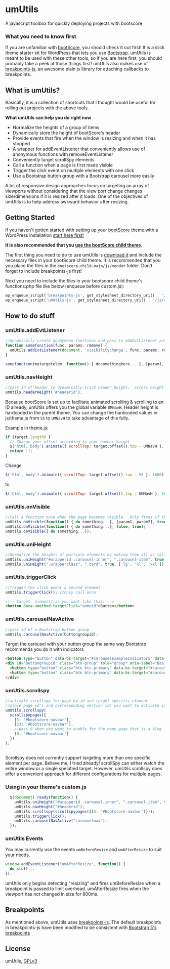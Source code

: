 # umUtils
A javascript toolbox for quickly deploying projects with bootscore


### What you need to know first
If you are unfamiliar with [bootScore](https://bootscore.me/), you should check it out first!  It is a slick theme starter kit for WordPress that lets you use [Bootstrap](https://getbootstrap.com/).  umUtils is meant to be used with these other tools, so if you are here first, you should probably take a peek at those things first!  umUtils also makes use of [breakpoints-js](https://github.com/thecreation/breakpoints-js), an awesome plain js library for attaching callbacks to breakpoints.

## What is umUtils?
Basically, it is a collection of shortcuts that I thought would be useful for rolling out projects with the above tools.

**What umUtils can help you do right now** 
* Normalize the heights of a group of items
* Dynamically store the height of bootScore's header
* Provide events that fire when the window is resizing and when it has stopped
* A wrapper for addEventListener that conveniently allows use of anonymous functions with removeEventListener
* Conveniently target scrollSpy elements
* Call a function when a page is first made visible
* Trigger the click event on multiple elements with one click
* Use a Bootstrap button group with a Bootstrap carousel more easily

A lot of responsive design approaches focus on targeting an array of viewports without considering that the view port change changes size/dimensions if it is resized after it loads.  One of the objectives of umUtils is to help address awkward behavior after resizing. 

## Getting Started
If you haven't gotten started with setting up your [bootScore](https://bootscore.me/) theme with a WordPress installation [start here first!](https://bootscore.me/documentation/installation/)

**It is also recommended that you [use the bootScore child theme](https://bootscore.me/documentation/using-the-child-themes/).**

The first thing you need to do to use umUtils is [download it](archive/refs/heads/main.zip) and include the necessary files in your bootScore child theme.  It is recommended that you you place the files in the `bootscore-child-main/js/vendor` folder.  Don't forget to include breakpoints-js first!

Next you need to include the files in your bootscore child theme's functions.php file like below (enqueue before custom.js):
```php
wp_enqueue_script('breakpoints-js', get_stylesheet_directory_uri() . '/js/vendor/umUtils/dep/breakpoints.min.js', array(), false, true);
wp_enqueue_script('umUtils-js', get_stylesheet_directory_uri() . '/js/vendor/umUtils/umUtils.min.js', array(), false, true);

```

## How to do stuff


### umUtils.addEvtListener
```javascript
//dynamically create anonymous functions and pass to addEvtListener and optionally remove after event fires
function somefunction(func, params, remove) {
  umUtils.addEvtListener(document, 'visibilitychange', func, params, remove);
}

somefunction(mytargetelem, function() { dosomethinghere... }, [param1, param2], true);
```


### umUtils.navHeight
```javascript
//pass id of header to dynamically track header height.  access height with global UMNavH
umUtils.headerHeight('#headerid'); 
```
Because bootScore is set up to facilitate animated scrolling & scrolling to an ID already, umUtils offers you the global variable `UMNavH`.  Header height is hardcoded in the parent theme.  You can change the hardcoded values in js/theme.js from `55` to `UMNavH` to take advantage of this fully.

Example in theme.js:
```javascript
if (target.length) {
  // Change your offset according to your navbar height
  $('html, body').animate({ scrollTop: target.offset().top - UMNavH }, 1000);
  return !1;
}
```
Change
```javascript 
$('html, body').animate({ scrollTop: target.offset().top - 55 }, 1000);
```
to
```javascript
$('html, body').animate({ scrollTop: target.offset().top - UMNavH }, 1000);
```


### umUtils.onVisible
```javascript
//Call a function once when the page becomes visible.  Only fires if the page is hidden or in prerender.
umUtils.onVisible(function() { do something...}, [param1, param2], true);
umUtils.onVisible(function() { do something...}, false, true);
umUtils.onVisible({ do something...});
```

### umUtils.uniHeight
```javascript
//Normalize the heights of multiple elements by making them all as tall as the tallest element.
umUtils.uniHeight("#wrapperid .carousel-inner", ".carousel-item", true);
umUtils.uniHeight(".wrapperclass", ".card", true, ['lg', 'xl', 'xxl']);
```

### umUtils.triggerClick
```javascript
//Trigger the click event a second element
umUtils.triggerClick(); //only call once
```
```html
<!-- target  elements as you want like this: -->
<button data-umethod-targetClick="someid">Button</button>
```

### umUtils.carouselNavActive
```javascript
//pass id of a Bootstrap button group
umUtils.carouselNavActive(buttongroupid);
```
Target the carousel with your button group the same way Bootstrap recommends you do it with indicators
```html
<button type="button" data-bs-target="#carouselExampleIndicators" data-bs-slide-to="0" class="active" aria-current="true" aria-label="Slide 1"></button>
<div id="buttongroupid" class="btn-group" role="group" aria-label="Basic example">
  <button type="button" class="btn btn-primary" data-bs-target="#carouselid" data-bs-slide-to="0" class="active" aria-current="true" aria-label="Slide 1">Left</button>
  <button type="button" class="btn btn-primary" data-bs-target="#carouselid" data-bs-slide-to="1" aria-label="Slide 2">Middle</button>
</div>
```


### umUtils.scrollspy
```javascript
//activate scrollspy for page by id and target specific element
//place page id's and corresponding section ids you want to activate it for in the pages array
umUtils.scrollspy(
  scrollspypages({
    [5: '#bootscore-navbar'],
    [23: '#bootscore-navbar'],
    //pass 0 when you want to enable for the home page that is a blog
    [0: '#bootscore-navbar']      
  })
);
 


```
Scrollspy does not currently support targeting more than one specific element per page.  Believe me, I tried already!  scrollSpy can either watch the entire window or a single specified target.  However, umUtils.scrollspy does offer a convenient approach for different configurations for multiple pages.

### Using in your theme's custom.js
```javascript
  $(document).ready(function() { 
    umUtils.uniHeight("#wrapperid .carousel-inner", ".carousel-item", true); 
    umUtils.navHeight("#headerid");
    umUtils.scrollspy(scrollspypages({[5: '#bootscore-navbar']}));
    umUtils.triggerClick();
    umUtils.carouselNavActive("carouselnav");
  });
```

### umUtils Events
You may currently use the events `umBeforeResize` and `umAfterResize` to suit your needs.
```javascript
window.addEventListener("umAfterResize", function() {
  do stuff...
});
```
umUtils only begins detecting "resizing" and fires umBeforeResize when a breakpoint is passed to limit overhead.  umAfterResize fires when the viewport has not changed in size for 800ms.



## Breakpoints
As mentioned above, umUtils uses [breakpoints-js](https://github.com/thecreation/breakpoints-js).  The default breakpoints in breakpoints-js have been modified to be consistent with [Bootstrap 5's breakpoints](https://getbootstrap.com/docs/5.1/layout/breakpoints/)

## License
umUtils, [GPLv3](LICENSE)

